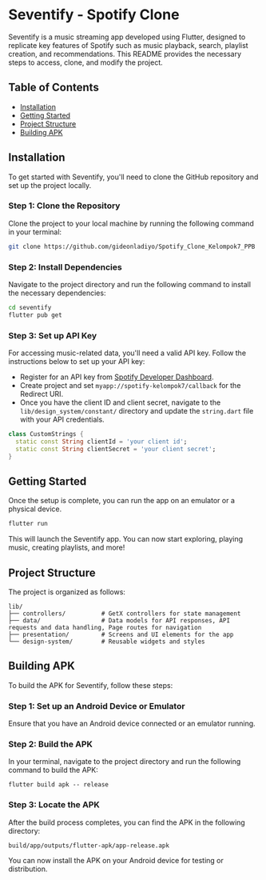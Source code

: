 # Seventify - Spotify Clone

Seventify is a music streaming app developed using Flutter, designed to replicate key features of Spotify such as music playback, search, playlist creation, and recommendations. This README provides the necessary steps to access, clone, and modify the project.

## Table of Contents
- [Installation](#installation)
- [Getting Started](#getting-started)
- [Project Structure](#project-structure)
- [Building APK](#building-apk)
## Installation

To get started with Seventify, you'll need to clone the GitHub repository and set up the project locally.

### Step 1: Clone the Repository
Clone the project to your local machine by running the following command in your terminal:

```bash
git clone https://github.com/gideonladiyo/Spotify_Clone_Kelompok7_PPB
```

### Step 2: Install Dependencies
Navigate to the project directory and run the following command to install the necessary dependencies:

```bash
cd seventify
flutter pub get
```

### Step 3: Set up API Key
For accessing music-related data, you'll need a valid API key. Follow the instructions below to set up your API key:
- Register for an API key from [Spotify Developer Dashboard](https://developer.spotify.com/dashboard/applications).
- Create project and set `myapp://spotify-kelompok7/callback` for the Redirect URI.
- Once you have the client ID and client secret, navigate to the `lib/design_system/constant/` directory and update the `string.dart` file with your API credentials.

```dart
class CustomStrings {
  static const String clientId = 'your client id';
  static const String clientSecret = 'your client secret';
}
```

## Getting Started

Once the setup is complete, you can run the app on an emulator or a physical device.

```bash
flutter run
```

This will launch the Seventify app. You can now start exploring, playing music, creating playlists, and more!

## Project Structure

The project is organized as follows:

```
lib/
├── controllers/          # GetX controllers for state management
├── data/                 # Data models for API responses, API requests and data handling, Page routes for navigation
├── presentation/         # Screens and UI elements for the app
└── design-system/        # Reusable widgets and styles
```

## Building APK
To build the APK for Seventify, follow these steps:

### Step 1: Set up an Android Device or Emulator
Ensure that you have an Android device connected or an emulator running.

### Step 2: Build the APK
In your terminal, navigate to the project directory and run the following command to build the APK:
```
flutter build apk -- release
```
### Step 3: Locate the APK
After the build process completes, you can find the APK in the following directory:
```
build/app/outputs/flutter-apk/app-release.apk
```
You can now install the APK on your Android device for testing or distribution.